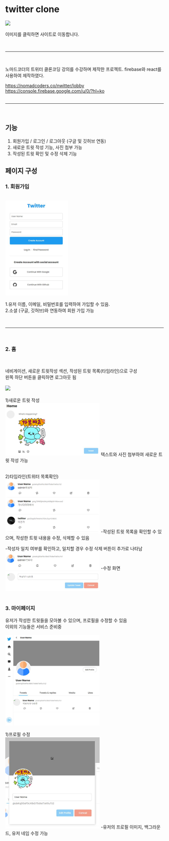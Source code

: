 # twitter clone

<a href="#" target="_blank"><img src="https://img1.daumcdn.net/thumb/R1280x0/?scode=mtistory2&fname=https%3A%2F%2Fblog.kakaocdn.net%2Fdn%2FZhFQN%2FbtrEZedyP5T%2F9ANH2jcfgq4kdbXA98FKQK%2Fimg.png" /></a>

이미지를 클릭하면 사이트로 이동합니다.

<br>
<hr>
<br>

노마드코더의 트위터 클론코딩 강의를 수강하며 제작한 프로젝트. firebase와 react를 사용하여 제작하였다.

https://nomadcoders.co/nwitter/lobby
https://console.firebase.google.com/u/0/?hl=ko
<br>
<br>

<hr>
<br>

## 기능

1. 회원가입 / 로그인 / 로그아웃 (구글 및 깃허브 연동)
2. 새로운 트윗 작성 기능, 사진 첨부 가능
3. 작성된 트윗 확인 및 수정 삭제 기능

## 페이지 구성

### 1. 회원가입

<br>

<img src="./readmeImg/회원가입.jpg" width="200px" />

1.유저 이름, 이메일, 비밀번호를 입력하여 가입할 수 있음.<br> 2.소셜 (구글, 깃허브)와 연동하여 회원 가입 가능

<br>
<hr>
<br>

### 2. 홈

<br>

네비게이션, 새로운 트윗작성 섹션, 작성된 트윗 목록(타임라인)으로 구성<br>
왼쪽 하단 버튼을 클릭하면 로그아웃 됨
<br>
<br>
<img src="./readmeImg/홈.jpg" width="300px" />
<br>
<br> 1)새로운 트윗 작성
<br>
<img src="./readmeImg/트윗작성.jpg" width="300px" />
텍스트와 사진 첨부하여 새로운 트윗 작성 가능
<br>
<br>

2)타임라인(트위터 목록확인)
<br>
<img src="./readmeImg/타임라인.jpg" width="300px" /> -작성된 트윗 목록을 확인할 수 있으며,
작성한 트윗 내용을 수정, 삭제할 수 있음

-작성자 일치 여부를 확인하고, 일치할 경우 수정 삭제 버튼이 추가로 나타남
<img src="./readmeImg/수정삭제.jpg" width="300px" /> -수정 화면
<img src="./readmeImg/수정.jpg" width="300px" />
<br>
<br>

### 3. 마이페이지

유저가 작성한 트윗들을 모아볼 수 있으며, 프로필을 수정할 수 있음<br>
이외의 기능들은 서비스 준비중
<br>
<br>
<img src="./readmeImg/마이페이지.jpg" width="300px" />

1)프로필 수정
<br>
<img src="./readmeImg/프로필수정.jpg" width="300px" /> -유저의 프로필 이미지, 백그라운드, 유저 네임 수정 가능
